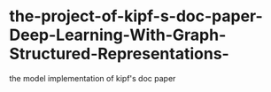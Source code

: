 # the-project-of-kipf-s-doc-paper-Deep-Learning-With-Graph-Structured-Representations-
the model implementation of kipf's doc paper

